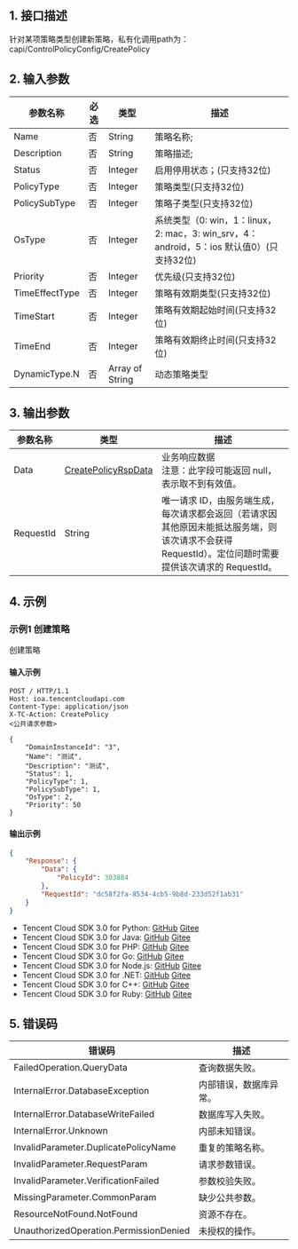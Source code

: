 ## 1. 接口描述


针对某项策略类型创建新策略，私有化调用path为：capi/ControlPolicyConfig/CreatePolicy


<div class="rno-api-explorer">
    <div class="rno-api-explorer-inner">
        <div class="rno-api-explorer-hd">
            <div class="rno-api-explorer-title">
            </div>
        </div>
        <div class="rno-api-explorer-body">
            <div class="rno-api-explorer-cont">
            </div>
        </div>
    </div>
</div>

## 2. 输入参数


| 参数名称 | 必选 | 类型 | 描述 |
|---------|---------|---------|---------|
| Name | 否 | String | 策略名称; |
| Description | 否 | String | 策略描述; |
| Status | 否 | Integer | 启用停用状态；(只支持32位) |
| PolicyType | 否 | Integer | 策略类型(只支持32位) |
| PolicySubType | 否 | Integer | 策略子类型(只支持32位) |
| OsType | 否 | Integer | 系统类型（0: win，1：linux，2: mac，3: win_srv，4：android，5：ios   默认值0）(只支持32位) |
| Priority | 否 | Integer | 优先级(只支持32位) |
| TimeEffectType | 否 | Integer | 策略有效期类型(只支持32位) |
| TimeStart | 否 | Integer | 策略有效期起始时间(只支持32位) |
| TimeEnd | 否 | Integer | 策略有效期终止时间(只支持32位) |
| DynamicType.N | 否 | Array of String | 动态策略类型 |

## 3. 输出参数

| 参数名称 | 类型 | 描述 |
|---------|---------|---------|
| Data | [CreatePolicyRspData](/开放API/云规范接口/版本：2022-06-01/数据结构.md#CreatePolicyRspData) | 业务响应数据<br/>注意：此字段可能返回 null，表示取不到有效值。|
| RequestId | String | 唯一请求 ID，由服务端生成，每次请求都会返回（若请求因其他原因未能抵达服务端，则该次请求不会获得 RequestId）。定位问题时需要提供该次请求的 RequestId。|

## 4. 示例

### 示例1 创建策略

创建策略

#### 输入示例

```
POST / HTTP/1.1
Host: ioa.tencentcloudapi.com
Content-Type: application/json
X-TC-Action: CreatePolicy
<公共请求参数>

{
    "DomainInstanceId": "3",
    "Name": "测试",
    "Description": "测试",
    "Status": 1,
    "PolicyType": 1,
    "PolicySubType": 1,
    "OsType": 2,
    "Priority": 50
}
```

#### 输出示例

```json
{
    "Response": {
        "Data": {
            "PolicyId": 303884
        },
        "RequestId": "dc58f2fa-8534-4cb5-9b8d-233d52f1ab31"
    }
}
```








* Tencent Cloud SDK 3.0 for Python: [GitHub](https://github.com/TencentCloud/tencentcloud-sdk-python/blob/master/tencentcloud/ioa/v20220601/ioa_client.py) [Gitee](https://gitee.com/TencentCloud/tencentcloud-sdk-python/blob/master/tencentcloud/ioa/v20220601/ioa_client.py)
* Tencent Cloud SDK 3.0 for Java: [GitHub](https://github.com/TencentCloud/tencentcloud-sdk-java/blob/master/src/main/java/com/tencentcloudapi/ioa/v20220601/IoaClient.java) [Gitee](https://gitee.com/TencentCloud/tencentcloud-sdk-java/blob/master/src/main/java/com/tencentcloudapi/ioa/v20220601/IoaClient.java)
* Tencent Cloud SDK 3.0 for PHP: [GitHub](https://github.com/TencentCloud/tencentcloud-sdk-php/blob/master/src/TencentCloud/Ioa/V20220601/IoaClient.php) [Gitee](https://gitee.com/TencentCloud/tencentcloud-sdk-php/blob/master/src/TencentCloud/Ioa/V20220601/IoaClient.php)
* Tencent Cloud SDK 3.0 for Go: [GitHub](https://github.com/TencentCloud/tencentcloud-sdk-go/blob/master/tencentcloud/ioa/v20220601/client.go) [Gitee](https://gitee.com/TencentCloud/tencentcloud-sdk-go/blob/master/tencentcloud/ioa/v20220601/client.go)
* Tencent Cloud SDK 3.0 for Node.js: [GitHub](https://github.com/TencentCloud/tencentcloud-sdk-nodejs/blob/master/src/services/ioa/v20220601/ioa_client.ts) [Gitee](https://gitee.com/TencentCloud/tencentcloud-sdk-nodejs/blob/master/src/services/ioa/v20220601/ioa_client.ts)
* Tencent Cloud SDK 3.0 for .NET: [GitHub](https://github.com/TencentCloud/tencentcloud-sdk-dotnet/blob/master/TencentCloud/Ioa/V20220601/IoaClient.cs) [Gitee](https://gitee.com/TencentCloud/tencentcloud-sdk-dotnet/blob/master/TencentCloud/Ioa/V20220601/IoaClient.cs)
* Tencent Cloud SDK 3.0 for C++: [GitHub](https://github.com/TencentCloud/tencentcloud-sdk-cpp/blob/master/ioa/src/v20220601/IoaClient.cpp) [Gitee](https://gitee.com/TencentCloud/tencentcloud-sdk-cpp/blob/master/ioa/src/v20220601/IoaClient.cpp)
* Tencent Cloud SDK 3.0 for Ruby: [GitHub](https://github.com/TencentCloud/tencentcloud-sdk-ruby/blob/master/tencentcloud-sdk-ioa/lib/v20220601/client.rb) [Gitee](https://gitee.com/TencentCloud/tencentcloud-sdk-ruby/blob/master/tencentcloud-sdk-ioa/lib/v20220601/client.rb)



## 5. 错误码


| 错误码 | 描述 |
|---------|---------|
| FailedOperation.QueryData | 查询数据失败。 |
| InternalError.DatabaseException | 内部错误，数据库异常。 |
| InternalError.DatabaseWriteFailed | 数据库写入失败。 |
| InternalError.Unknown | 内部未知错误。 |
| InvalidParameter.DuplicatePolicyName | 重复的策略名称。 |
| InvalidParameter.RequestParam | 请求参数错误。 |
| InvalidParameter.VerificationFailed | 参数校验失败。 |
| MissingParameter.CommonParam | 缺少公共参数。 |
| ResourceNotFound.NotFound | 资源不存在。 |
| UnauthorizedOperation.PermissionDenied | 未授权的操作。 |
